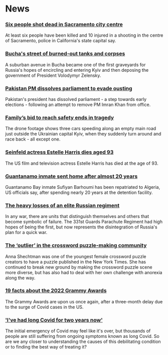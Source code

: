 # News
### [Six people shot dead in Sacramento city centre](https://www.bbc.com/news/world-us-canada-60974119)
At least six people have been killed and 10 injured in a shooting in the centre of Sacramento, police in California's state capital say.
### [Bucha's street of burned-out tanks and corpses](https://www.bbc.com/news/world-europe-60970818)
A suburban avenue in Bucha became one of the first graveyards for Russia's hopes of encircling and entering Kyiv and then deposing the government of President Volodymyr Zelensky. 
### [Pakistan PM dissolves parliament to evade ousting](https://www.bbc.com/news/world-asia-60972186)
Pakistan's president has dissolved parliament - a step towards early elections - following an attempt to remove PM Imran Khan from office.
### [Family’s bid to reach safety ends in tragedy](https://www.bbc.com/news/world-europe-60929530)
The drone footage shows three cars speeding along an empty main road just outside the Ukrainian capital Kyiv, when they suddenly turn around and race back - all except one. 
### [Seinfeld actress Estelle Harris dies aged 93](https://www.bbc.com/news/entertainment-arts-60974597)
The US film and television actress Estelle Harris has died at the age of 93. 
### [Guantanamo inmate sent home after almost 20 years](https://www.bbc.com/news/world-africa-60970825)
Guantanamo Bay inmate Sufiyan Barhoumi has been repatriated to Algeria, US officials say, after spending nearly 20 years at the detention facility.
### [The heavy losses of an elite Russian regiment](https://www.bbc.com/news/world-europe-60946340)
 In any war, there are units that distinguish themselves and others that become symbolic of failure. The 331st Guards Parachute Regiment had high hopes of being the first, but now represents the disintegration of Russia's plan for a quick war.
### [The ‘outlier’ in the crossword puzzle-making community](https://www.bbc.com/news/stories-60902128)
Anna Shechtman was one of the youngest female crossword puzzle creators to have a puzzle published in the New York Times. She has continued to break new ground by making the crossword puzzle scene more diverse, but has also had to deal with her own challenge with anorexia along the way.
### [19 facts about the 2022 Grammy Awards](https://www.bbc.com/news/entertainment-arts-60864628)
The Grammy Awards are upon us once again, after a three-month delay due to the surge of Covid cases in the US.
### ['I've had long Covid for two years now'](https://www.bbc.com/news/world-60708123)
The initial emergency of Covid may feel like it's over, but thousands of people are still suffering from ongoing symptoms known as long Covid. So are we any closer to understanding the causes of this debilitating condition or to finding the best way of treating it?
